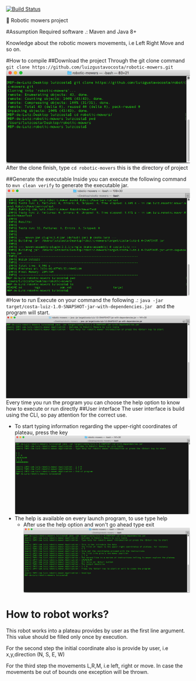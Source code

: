 [![Build Status](https://travis-ci.org/luizgustavocosta/robotic-mowers.svg?branch=master)](https://travis-ci.org/luizgustavocosta/robotic-mowers)

:robot: Robotic mowers project 

#Assumption
Required software .: Maven and Java 8+

Knowledge about the robotic mowers movements, i.e Left Right Move and so on. 

#How to compile
##Download the project 
Through the git clone  command ``git clone https://github.com/luizgustavocosta/robotic-mowers.git``
![git clone](imgs/clone.png)
After the clone finish, type ```cd robotic-movers``` this is the directory of project

##Generate the executable
Inside you can execute the following command to ```mvn clean verify``` to generate the executable jar.
![mvn clean verify](imgs/mvn_clean_verify.png)
#How to run
Execute on your command the following .: ``java -jar target/costa-luiz-1.0-SNAPSHOT-jar-with-dependencies.jar `` and the program will start.
![Starting](imgs/starting.png)
Every time you run the program you can choose the help option to know how to execute or run directly
##User interface
The user interface is build using the CLI, so pay attention for the correct use.
 * To start typing information regarding the upper-right coordinates of plateau, press the <ENTER> key
    ![Running](imgs/running.png)
 * The help is available on every launch program, to use type help
    * After use the help option and won't go ahead type exit
    ![Help](imgs/help.png)
# How to robot works?
This robot works into a plateau provides by user as the first line argument. This value should be filled only once by execution.

For the second step the initial coordinate also is provide by user, i.e x,y,direction (N, S, E, W)

For the third step the movements L,R,M, i.e left, right or move. In case the movements be out of bounds one exception will be thrown.
